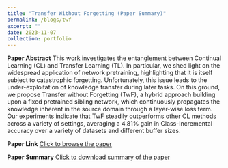 ```yaml
---
title: "Transfer Without Forgetting (Paper Summary)"
permalink: /blogs/twf
excerpt: ""
date: 2023-11-07
collection: portfolio
---
```


**Paper Abstract**
This work investigates the entanglement between Continual Learning (CL) and Transfer Learning (TL). In particular, we shed light on the widespread application of network pretraining, highlighting that it is itself subject to catastrophic forgetting. Unfortunately, this issue leads to the under-exploitation of knowledge transfer during later tasks. On this ground, we propose Transfer without Forgetting (TwF), a hybrid approach building upon a fixed pretrained sibling network, which continuously propagates the knowledge inherent in the source domain through a layer-wise loss term. Our experiments indicate that TwF steadily outperforms other CL methods across a variety of settings, averaging a 4.81% gain in Class-Incremental accuracy over a variety of datasets and different buffer sizes. 

**Paper Link** 
[Click to browse the paper](https://arxiv.org/pdf/2206.00388.pdf) 

**Paper Summary**
[Click to download summary of the paper](http://nourhanb.github.io/files/twf.pdf) 